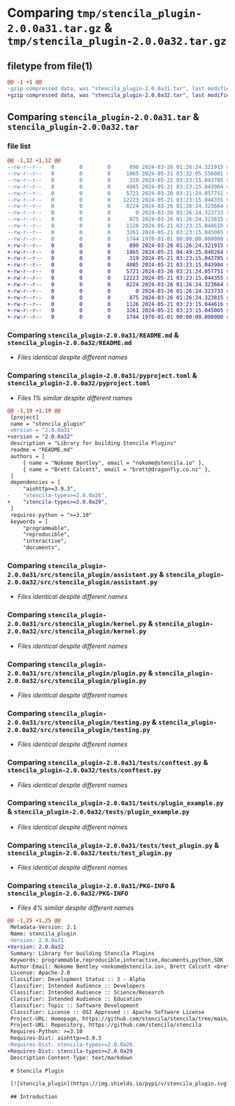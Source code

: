 # Comparing `tmp/stencila_plugin-2.0.0a31.tar.gz` & `tmp/stencila_plugin-2.0.0a32.tar.gz`

## filetype from file(1)

```diff
@@ -1 +1 @@
-gzip compressed data, was "stencila_plugin-2.0.0a31.tar", last modified: Tue May 21 03:32:05 2024, max compression
+gzip compressed data, was "stencila_plugin-2.0.0a32.tar", last modified: Tue May 21 04:49:25 2024, max compression
```

## Comparing `stencila_plugin-2.0.0a31.tar` & `stencila_plugin-2.0.0a32.tar`

### file list

```diff
@@ -1,12 +1,12 @@
--rw-r--r--   0        0        0      890 2024-03-26 01:26:24.321915 stencila_plugin-2.0.0a31/README.md
--rw-r--r--   0        0        0     1865 2024-05-21 03:32:05.556001 stencila_plugin-2.0.0a31/pyproject.toml
--rw-r--r--   0        0        0      319 2024-05-21 03:23:15.043705 stencila_plugin-2.0.0a31/src/stencila_plugin/__init__.py
--rw-r--r--   0        0        0     4085 2024-05-21 03:23:15.043904 stencila_plugin-2.0.0a31/src/stencila_plugin/assistant.py
--rw-r--r--   0        0        0     5721 2024-03-26 03:21:24.057751 stencila_plugin-2.0.0a31/src/stencila_plugin/kernel.py
--rw-r--r--   0        0        0    12223 2024-05-21 03:23:15.044355 stencila_plugin-2.0.0a31/src/stencila_plugin/plugin.py
--rw-r--r--   0        0        0     8224 2024-03-26 01:26:24.323664 stencila_plugin-2.0.0a31/src/stencila_plugin/testing.py
--rw-r--r--   0        0        0        0 2024-03-26 01:26:24.323733 stencila_plugin-2.0.0a31/tests/__init__.py
--rw-r--r--   0        0        0      875 2024-03-26 01:26:24.323815 stencila_plugin-2.0.0a31/tests/conftest.py
--rw-r--r--   0        0        0     1126 2024-05-21 03:23:15.044616 stencila_plugin-2.0.0a31/tests/plugin_example.py
--rw-r--r--   0        0        0     3261 2024-05-21 03:23:15.045065 stencila_plugin-2.0.0a31/tests/test_plugin.py
--rw-r--r--   0        0        0     1744 1970-01-01 00:00:00.000000 stencila_plugin-2.0.0a31/PKG-INFO
+-rw-r--r--   0        0        0      890 2024-03-26 01:26:24.321915 stencila_plugin-2.0.0a32/README.md
+-rw-r--r--   0        0        0     1865 2024-05-21 04:49:25.040264 stencila_plugin-2.0.0a32/pyproject.toml
+-rw-r--r--   0        0        0      319 2024-05-21 03:23:15.043705 stencila_plugin-2.0.0a32/src/stencila_plugin/__init__.py
+-rw-r--r--   0        0        0     4085 2024-05-21 03:23:15.043904 stencila_plugin-2.0.0a32/src/stencila_plugin/assistant.py
+-rw-r--r--   0        0        0     5721 2024-03-26 03:21:24.057751 stencila_plugin-2.0.0a32/src/stencila_plugin/kernel.py
+-rw-r--r--   0        0        0    12223 2024-05-21 03:23:15.044355 stencila_plugin-2.0.0a32/src/stencila_plugin/plugin.py
+-rw-r--r--   0        0        0     8224 2024-03-26 01:26:24.323664 stencila_plugin-2.0.0a32/src/stencila_plugin/testing.py
+-rw-r--r--   0        0        0        0 2024-03-26 01:26:24.323733 stencila_plugin-2.0.0a32/tests/__init__.py
+-rw-r--r--   0        0        0      875 2024-03-26 01:26:24.323815 stencila_plugin-2.0.0a32/tests/conftest.py
+-rw-r--r--   0        0        0     1126 2024-05-21 03:23:15.044616 stencila_plugin-2.0.0a32/tests/plugin_example.py
+-rw-r--r--   0        0        0     3261 2024-05-21 03:23:15.045065 stencila_plugin-2.0.0a32/tests/test_plugin.py
+-rw-r--r--   0        0        0     1744 1970-01-01 00:00:00.000000 stencila_plugin-2.0.0a32/PKG-INFO
```

### Comparing `stencila_plugin-2.0.0a31/README.md` & `stencila_plugin-2.0.0a32/README.md`

 * *Files identical despite different names*

### Comparing `stencila_plugin-2.0.0a31/pyproject.toml` & `stencila_plugin-2.0.0a32/pyproject.toml`

 * *Files 1% similar despite different names*

```diff
@@ -1,19 +1,19 @@
 [project]
 name = "stencila_plugin"
-version = "2.0.0a31"
+version = "2.0.0a32"
 description = "Library for building Stencila Plugins"
 readme = "README.md"
 authors = [
     { name = "Nokome Bentley", email = "nokome@stencila.io" },
     { name = "Brett Calcott", email = "brett@dragonfly.co.nz" },
 ]
 dependencies = [
     "aiohttp>=3.9.3",
-    "stencila-types>=2.0.0a26",
+    "stencila-types>=2.0.0a29",
 ]
 requires-python = ">=3.10"
 keywords = [
     "programmable",
     "reproducible",
     "interactive",
     "documents",
```

### Comparing `stencila_plugin-2.0.0a31/src/stencila_plugin/assistant.py` & `stencila_plugin-2.0.0a32/src/stencila_plugin/assistant.py`

 * *Files identical despite different names*

### Comparing `stencila_plugin-2.0.0a31/src/stencila_plugin/kernel.py` & `stencila_plugin-2.0.0a32/src/stencila_plugin/kernel.py`

 * *Files identical despite different names*

### Comparing `stencila_plugin-2.0.0a31/src/stencila_plugin/plugin.py` & `stencila_plugin-2.0.0a32/src/stencila_plugin/plugin.py`

 * *Files identical despite different names*

### Comparing `stencila_plugin-2.0.0a31/src/stencila_plugin/testing.py` & `stencila_plugin-2.0.0a32/src/stencila_plugin/testing.py`

 * *Files identical despite different names*

### Comparing `stencila_plugin-2.0.0a31/tests/conftest.py` & `stencila_plugin-2.0.0a32/tests/conftest.py`

 * *Files identical despite different names*

### Comparing `stencila_plugin-2.0.0a31/tests/plugin_example.py` & `stencila_plugin-2.0.0a32/tests/plugin_example.py`

 * *Files identical despite different names*

### Comparing `stencila_plugin-2.0.0a31/tests/test_plugin.py` & `stencila_plugin-2.0.0a32/tests/test_plugin.py`

 * *Files identical despite different names*

### Comparing `stencila_plugin-2.0.0a31/PKG-INFO` & `stencila_plugin-2.0.0a32/PKG-INFO`

 * *Files 4% similar despite different names*

```diff
@@ -1,25 +1,25 @@
 Metadata-Version: 2.1
 Name: stencila_plugin
-Version: 2.0.0a31
+Version: 2.0.0a32
 Summary: Library for building Stencila Plugins
 Keywords: programmable,reproducible,interactive,documents,python,SDK
 Author-Email: Nokome Bentley <nokome@stencila.io>, Brett Calcott <brett@dragonfly.co.nz>
 License: Apache-2.0
 Classifier: Development Status :: 3 - Alpha
 Classifier: Intended Audience :: Developers
 Classifier: Intended Audience :: Science/Research
 Classifier: Intended Audience :: Education
 Classifier: Topic :: Software Development
 Classifier: License :: OSI Approved :: Apache Software License
 Project-URL: Homepage, https://github.com/stencila/stencila/tree/main/python#readme
 Project-URL: Repository, https://github.com/stencila/stencila
 Requires-Python: >=3.10
 Requires-Dist: aiohttp>=3.9.3
-Requires-Dist: stencila-types>=2.0.0a26
+Requires-Dist: stencila-types>=2.0.0a29
 Description-Content-Type: text/markdown
 
 # Stencila Plugin
 
 [![stencila_plugin](https://img.shields.io/pypi/v/stencila_plugin.svg?logo=python&label=stencila_plugin&style=for-the-badge&color=1d3bd1&logoColor=66ff66&labelColor=3219a8)](https://pypi.org/project/stencila_plugin/)
 
 ## Introduction
```


